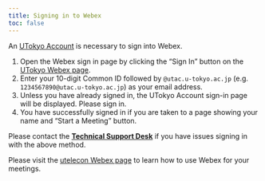 ```yaml
---
title: Signing in to Webex
toc: false
---
```


An [UTokyo Account](/en/utokyo_account/) is necessary to sign into Webex.

1. Open the Webex sign in page by clicking the “Sign In” button on the [UTokyo Webex page](https://utelecon.webex.com/).
2. Enter your 10-digit Common ID followed by `@utac.u-tokyo.ac.jp` (e.g. `1234567890@utac.u-tokyo.ac.jp`) as your email address.
3. Unless you have already signed in, the UTokyo Account sign-in page will be displayed. Please sign in.
4. You have successfully signed in if you are taken to a page showing your name and “Start a Meeting” button.

Please contact the **[Technical Support Desk](/en/support/)** if you have issues signing in with the above method.

Please visit the [utelecon Webex page](.) to learn how to use Webex for your meetings. 

